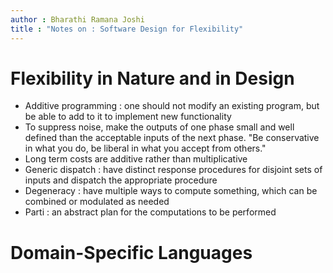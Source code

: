 ```yaml
---
author : Bharathi Ramana Joshi
title : "Notes on : Software Design for Flexibility"
---
```


# Flexibility in Nature and in Design

- Additive programming : one should not modify an existing program, but be able
    to add to it to implement new functionality
- To suppress noise, make the outputs of one phase small and well defined than
    the acceptable inputs of the next phase. "Be conservative in what you do, be
    liberal in what you accept from others."
- Long term costs are additive rather than multiplicative
- Generic dispatch : have distinct response procedures for disjoint sets of
    inputs and dispatch the appropriate procedure
- Degeneracy : have multiple ways to compute something, which can be combined or
    modulated as needed
- Parti : an abstract plan for the computations to be performed

# Domain-Specific Languages
